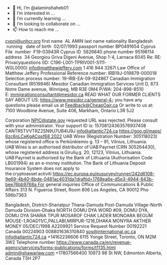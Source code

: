 - 👋 Hi, I’m @alaminshaheb01
- 👀 I’m interested in ...
- 🌱 I’m currently learning ...
- 💞️ I’m looking to collaborate on ...
- 📫 How to reach me ...

<!---
alaminshaheb01/alaminshaheb01 is a ✨ special ✨ repository because its `README.md` (this file) appears on your GitHub profile.
You can click the Preview link to take a look at your changes.
--->
cypni@unhcr.org
first name  AL AMIN last name nationality Bangladesh  running   date of birth  02/07/1993 passport number BP0491654 Cyprus File  number  F19-03943R Cyprus ID  5826840 phone number 95198114 address  34 Georgiou Griva Digeni Avenue, Shop 1-4, Larnaca 6045 Re: RE: Privacyquestions (ID: C196-L001-TPRIV001-S111-W0L0000) info@matthewjeffery.com 1 416 944 3267l Law Office of Matthew Jeffery Professional
Reference number: IRB19J-019879-000018
Selection process number: 19-IRB-EA-09-924867
Canadian Immigration Consultant (R519846)
Mesidor Canadian Immigration Services
Unit D, 873 Notre Dame avenue, Winnipeg, MB R3E 0M4
P/WA: 204-898-8510
E: immigrationconsultant@mesidor.ca
READ WHAT OUR FORMER CLIENTS SAY ABOUT US: https://www.mesidor.ca/general-4-
you have any questions please email us at Feedback@CheapOair.ca
Or write to us at: 7100 Woodbine Avenue, Suite 406, Markham, Ontario L3R 5J2

 Corporation NPIC@state.gov requested URL was rejected. Please consult with your administrator. Your support ID is: 15708124363576937408 CANTR5TVVTRZ2SN9U7UB4IJ9J info@atlantic724.ca https://goo.gl/maps/6zc6nLCeKgACqsf68 2022 UAB Wirex (Registration Number: 305118023) whose registered office is Perkūnkiemio g. 13 – 91, Vilnius, Lithuania. UAB Wirex is an authorised distributor of UAB Payrnet (CRN 305264430), whose registered address is Girulių g. 20, 12123, Vilnius, Lithuania. UAB Payrnet is authorised by the Bank of Lithuania (Authorisation Code LB001994) as an e-money institution. The Bank of Lithuania Deposit Insurance System does not apply to the cryptoasset activiti https://ec.europa.eu/eusurvey/runner/242d6108-9e69-4b40-8bde-0481ac4031da?draftid=1768ea6e-d5e3-4944-843b-bee76bb9768a For general inquiries Office of Communications & Public Affairs 313 N. Figueroa Street, Room 806 Los Angeles, CA 90012 Pho
596b7363

Bangladesh, District-Shariatpur Thana-Damuda Post-Damuda Village-North Damuda Division-Dhaka
NORTH DOMU DYA WORD #09, DOMU DYA, DOMU DYA SHARIA TPUR
 MOSAROF CHAK LADER
MONOARA BEGUM
MOUSE-1,ROAD11/C,PALLABI,MIRPUR-1216,DHAKA
MONYRA AKTHER MONEY 
05/DEC/1998
A2209921
Service Request Number
00192221
Canada 
00224903
008801636310840
sos@international.gc.ca
info@atlantic724.ca
+14162236606
6115 Yonge Street,
Toronto, ON M2M 3W2
Telephone number
https://www.canada.ca/en/revenue-agency/services/forms-publications/forms/t1135.html
admin@shawarlaw.com
+17807566400
10973 98 St NW, Edmonton Alberta, Canada T5H 2P7
